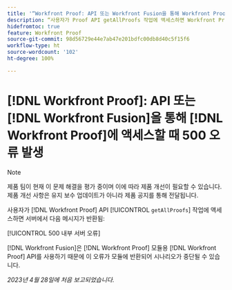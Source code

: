 ```yaml
---
title: '“Workfront Proof: API 또는 Workfront Fusion을 통해 Workfront Proof에 액세스할 때 500 오류 발생”'
description: “사용자가 Proof API getAllProofs 작업에 액세스하면 Workfront Proof 서버에서 “500 내부 서버 오류” 메시지가 반환됨”
hidefromtoc: true
feature: Workfront Proof
source-git-commit: 98d56729e44e7ab47e201bdfc00db8d40c5f15f6
workflow-type: ht
source-wordcount: '102'
ht-degree: 100%

---
```



# [!DNL Workfront Proof]: API 또는 [!DNL Workfront Fusion]을 통해 [!DNL Workfront Proof]에 액세스할 때 500 오류 발생

>[!NOTE]
>
>제품 팀이 현재 이 문제 해결을 평가 중이며 이에 따라 제품 개선이 필요할 수 있습니다. 제품 개선 사항은 유지 보수 업데이트가 아니라 제품 공지를 통해 전달됩니다.

<!--This article is on Proof and Fusion TOCs-->

사용자가 [!DNL Workfront Proof] API [!UICONTROL `getAllProofs`] 작업에 액세스하면 서버에서 다음 메시지가 반환됨:

[!UICONTROL 500 내부 서버 오류]

[!DNL Workfront Fusion]은 [!DNL Workfront Proof] 모듈용 [!DNL Workfront Proof] API를 사용하기 때문에 이 오류가 모듈에 반환되어 시나리오가 중단될 수 있습니다.

_2023년 4월 28일에 처음 보고되었습니다._

